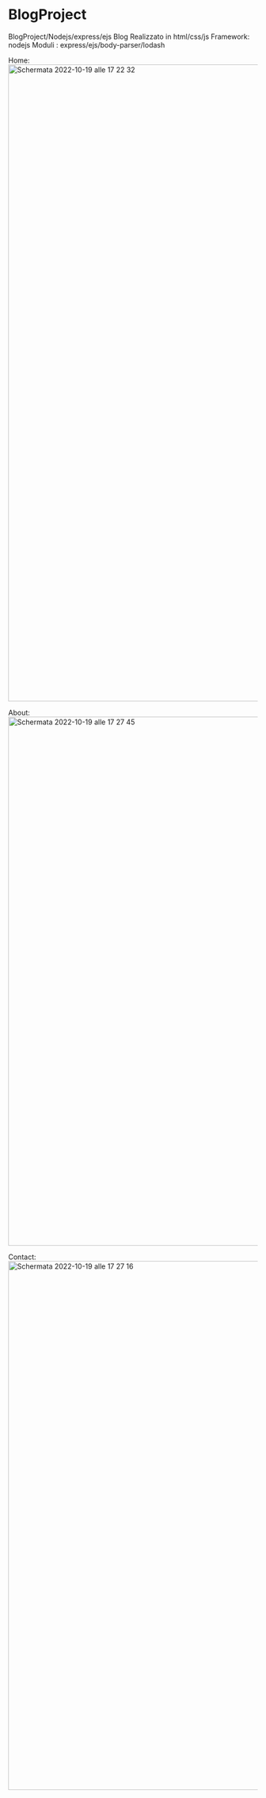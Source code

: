 # BlogProject
BlogProject/Nodejs/express/ejs
Blog Realizzato in html/css/js
Framework: nodejs 
Moduli : express/ejs/body-parser/lodash

Home:
<img width="1286" alt="Schermata 2022-10-19 alle 17 22 32" src="https://user-images.githubusercontent.com/77202606/196734944-84bc2fc3-7af5-45c0-9555-7617e23369e0.png">

About:
<img width="1068" alt="Schermata 2022-10-19 alle 17 27 45" src="https://user-images.githubusercontent.com/77202606/196735911-a98edb98-a0e2-4222-8108-3bd99c8280aa.png">

Contact:
<img width="1068" alt="Schermata 2022-10-19 alle 17 27 16" src="https://user-images.githubusercontent.com/77202606/196735930-19f1677a-cab2-4dca-9a9f-e2d7cb98843b.png">

